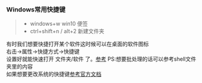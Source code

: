 ### Windows常用快捷键
>* windows+w win10 便签
>* ctrl+shift+n / alt+2 新建文件夹  


有时我们想要快捷打开某个软件这时候可以在桌面的软件图标  
右击->属性->快捷方式->快捷键  
设置好就能快速打开 文件夹/软件 了。[参考](https://www.zhihu.com/question/40466330) PS:想要批处理的话可以参考shell文件夹里的内容  
如果想要更改系统的快捷键[参考官方文档](https://docs.microsoft.com/zh-cn/previous-versions/windows/embedded/aa460734(v=winembedded.5))